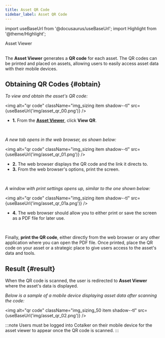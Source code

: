 ```yaml
---
title: Asset QR Code
sidebar_label: Asset QR Code
---
```

import useBaseUrl from '@docusaurus/useBaseUrl';
import Highlight from '@theme/Highlight';

<span className="hero__subtitle">Asset Viewer</span>
<br/>
<br/>

The **Asset Viewer** generates a **QR code** for each asset. The QR codes can be printed and placed on assets, allowing users to easily access asset data with their mobile devices.


## Obtaining QR Codes {#obtain}
_To view and obtain the asset's QR code:_

<img alt="qr code" className="img_sizing item shadow--tl" src={useBaseUrl('img/asset_qr_00.png')} />
<br/>

<div className="margin margin-left--lg">

- **<span className="badge badge--danger">1.</span>** From the [**Asset Viewer**](/docs/documentation/admin/database/asset_viewer), click **View QR**.

</div>
<br/>

_A new tab opens in the web browser, as shown below:_

<img alt="qr code" className="img_sizing item shadow--tl" src={useBaseUrl('img/asset_qr_01.png')} />
<br/>

<div className="margin margin-left--lg">

- **<span className="badge badge--danger">2.</span>** The web browser displays the QR code and the link it directs to.
- **<span className="badge badge--danger">3.</span>** From the web browser's options, print the screen.

</div>
<br/>

_A window with print settings opens up, similar to the one shown below:_

<img alt="qr code" className="img_sizing item shadow--tl" src={useBaseUrl('img/asset_qr_01a.png')} />
<br/>

<div className="margin margin-left--lg">

- **<span className="badge badge--danger">4.</span>** The web browser should allow you to either print or save the screen as a PDF file for later use.

</div>
<br/>

Finally, **print the QR code**, either directly from the web browser or any other application where you can open the PDF file. Once printed, place the QR code on your asset or a strategic place to give users access to the asset's data and tools.



## Result {#result}
When the QR code is scanned, the user is redirected to **Asset Viewer** where the asset's data is displayed.

_Below is a sample of a mobile device displaying asset data after scanning the code:_

<img alt="qr code" className="img_sizing_50 item shadow--tl" src={useBaseUrl('img/asset_qr_02.png')} />
<br/>

:::note
Users must be logged into Cotalker on their mobile device for the asset viewer to appear once the QR code is scanned.
:::